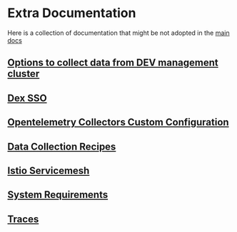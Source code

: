 # Extra Documentation

Here is a collection of documentation that might be not adopted in the [main docs](https://docs.k0rdent.io/next/admin/kof/)

## [Options to collect data from DEV management cluster](./collect-from-management.md)

## [Dex SSO](./dex-sso.md)

## [Opentelemetry Collectors Custom Configuration](./collectors.md)

## [Data Collection Recipes](./collection-recipes.md)

## [Istio Servicemesh](./istio.md)

## [System Requirements](./system-requirements.md)

## [Traces](./traces.md)
